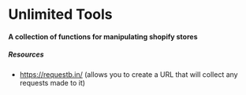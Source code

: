 # Unlimited Tools

#### A collection of functions for manipulating shopify stores

##### Resources
- https://requestb.in/ (allows you to create a URL that will collect any requests made to it)
